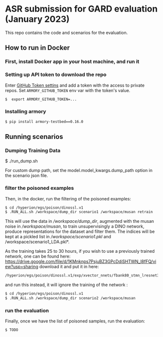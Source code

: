 # ASR submission for GARD evaluation (January 2023)

This repo contains the code and scenarios for the evaluation.

## How to run in Docker

### First, install Docker app in your host machine, and run it

### Setting up API token to download the repo

Enter [GitHub Token settins](https://github.com/settings/tokens) and add a token with the access to private repos.
Set `ARMORY_GITHUB_TOKEN` env var with the token's value.

```bash
$  export ARMORY_GITHUB_TOKEN=...
```

### Installing armory

```bash
$ pip install armory-testbed==0.16.0
```


## Running scenarios
### Dumping Training Data

$ ./run_dump.sh

For custom dump path, set the model.model_kwargs.dump_path option in the scenario json file.

### filter the poisoned examples
Then, in the docker, run the filtering of the poisoned examples:
```bash
$ cd /hyperion/egs/poison/dinossl.v1
$ .RUN_ALL.sh /workspace/dump_dir scenario1 /workspace/musan retrain
```
This will use the data in */workspace/dump_dir*, augmented with the musan noise in */workspace/musan*,
to train unsupervisingly a DINO network, produce representations for the dataset and filter them.
The indices will be kept at a pickled list in */workspace/scenario1.pkl* and /workspace/scenario1_LDA.pkl*.

As the training takes 25 to 30 hours, if you wish to use a previously trained network, one can be found here: 
https://drive.google.com/file/d/1KMnknps7PsjuBZ3GPcDdiSHTWN_l8fFQ/view?usp=sharing 
download it and put it in here:
```bash
/hyperion/egs/poison/dinossl.v1/exp/xvector_nnets/fbank80_stmn_lresnet34_e256_do0_b48_amp.dinossl.v1/
```
and run this instead, it will ignore the training of the network :
```bash
$ cd /hyperion/egs/poison/dinossl.v1
$ .RUN_ALL.sh /workspace/dump_dir scenario2 /workspace/musan
```

### run the evaluation
Finally, once we have the list of poisoned samples, run the evaluation:
```bash
$ TODO
```
